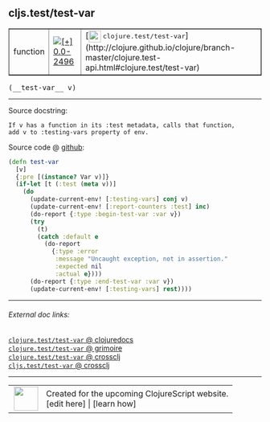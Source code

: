## cljs.test/test-var



 <table border="1">
<tr>
<td>function</td>
<td><a href="https://github.com/cljsinfo/cljs-api-docs/tree/0.0-2496"><img valign="middle" alt="[+] 0.0-2496" title="Added in 0.0-2496" src="https://img.shields.io/badge/+-0.0--2496-lightgrey.svg"></a> </td>
<td>
[<img height="24px" valign="middle" src="http://i.imgur.com/1GjPKvB.png"> <samp>clojure.test/test-var</samp>](http://clojure.github.io/clojure/branch-master/clojure.test-api.html#clojure.test/test-var)
</td>
</tr>
</table>


 <samp>
(__test-var__ v)<br>
</samp>

---





Source docstring:

```
If v has a function in its :test metadata, calls that function,
add v to :testing-vars property of env.
```


Source code @ [github](https://github.com/clojure/clojurescript/blob/r2719/src/cljs/cljs/test.cljs#L357-L376):

```clj
(defn test-var
  [v]
  {:pre [(instance? Var v)]}
  (if-let [t (:test (meta v))]
    (do
      (update-current-env! [:testing-vars] conj v)
      (update-current-env! [:report-counters :test] inc)
      (do-report {:type :begin-test-var :var v})
      (try
        (t)
        (catch :default e
          (do-report
            {:type :error
             :message "Uncaught exception, not in assertion."
             :expected nil
             :actual e})))
      (do-report {:type :end-test-var :var v})
      (update-current-env! [:testing-vars] rest))))
```

<!--
Repo - tag - source tree - lines:

 <pre>
clojurescript @ r2719
└── src
    └── cljs
        └── cljs
            └── <ins>[test.cljs:357-376](https://github.com/clojure/clojurescript/blob/r2719/src/cljs/cljs/test.cljs#L357-L376)</ins>
</pre>

-->

---



###### External doc links:

[`clojure.test/test-var` @ clojuredocs](http://clojuredocs.org/clojure.test/test-var)<br>
[`clojure.test/test-var` @ grimoire](http://conj.io/store/v1/org.clojure/clojure/1.7.0-beta3/clj/clojure.test/test-var/)<br>
[`clojure.test/test-var` @ crossclj](http://crossclj.info/fun/clojure.test/test-var.html)<br>
[`cljs.test/test-var` @ crossclj](http://crossclj.info/fun/cljs.test.cljs/test-var.html)<br>

---

 <table>
<tr><td>
<img valign="middle" align="right" width="48px" src="http://i.imgur.com/Hi20huC.png">
</td><td>
Created for the upcoming ClojureScript website.<br>
[edit here] | [learn how]
</td></tr></table>

[edit here]:https://github.com/cljsinfo/cljs-api-docs/blob/master/cljsdoc/cljs.test_test-var.cljsdoc
[learn how]:https://github.com/cljsinfo/cljs-api-docs/wiki/cljsdoc-files

<!--

This information was too distracting to show to readers, but I'll leave it
commented here since it is helpful to:

- pretty-print the data used to generate this document
- and show how to retrieve that data



The API data for this symbol:

```clj
{:ns "cljs.test",
 :name "test-var",
 :signature ["[v]"],
 :history [["+" "0.0-2496"]],
 :type "function",
 :full-name-encode "cljs.test_test-var",
 :source {:code "(defn test-var\n  [v]\n  {:pre [(instance? Var v)]}\n  (if-let [t (:test (meta v))]\n    (do\n      (update-current-env! [:testing-vars] conj v)\n      (update-current-env! [:report-counters :test] inc)\n      (do-report {:type :begin-test-var :var v})\n      (try\n        (t)\n        (catch :default e\n          (do-report\n            {:type :error\n             :message \"Uncaught exception, not in assertion.\"\n             :expected nil\n             :actual e})))\n      (do-report {:type :end-test-var :var v})\n      (update-current-env! [:testing-vars] rest))))",
          :title "Source code",
          :repo "clojurescript",
          :tag "r2719",
          :filename "src/cljs/cljs/test.cljs",
          :lines [357 376]},
 :full-name "cljs.test/test-var",
 :clj-symbol "clojure.test/test-var",
 :docstring "If v has a function in its :test metadata, calls that function,\nadd v to :testing-vars property of env."}

```

Retrieve the API data for this symbol:

```clj
;; from Clojure REPL
(require '[clojure.edn :as edn])
(-> (slurp "https://raw.githubusercontent.com/cljsinfo/cljs-api-docs/catalog/cljs-api.edn")
    (edn/read-string)
    (get-in [:symbols "cljs.test/test-var"]))
```

-->

